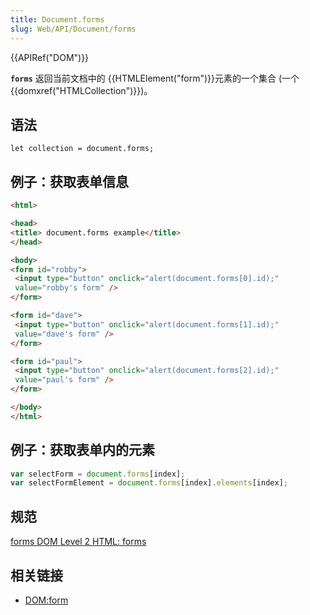 ```yaml
---
title: Document.forms
slug: Web/API/Document/forms
---
```

{{APIRef("DOM")}}

**`forms`** 返回当前文档中的 {{HTMLElement("form")}}元素的一个集合 (一个 {{domxref("HTMLCollection")}})。

## 语法

```plain
let collection = document.forms;
```

## 例子：获取表单信息

```html
<html>

<head>
<title> document.forms example</title>
</head>

<body>
<form id="robby">
 <input type="button" onclick="alert(document.forms[0].id);"
 value="robby's form" />
</form>

<form id="dave">
 <input type="button" onclick="alert(document.forms[1].id);"
 value="dave's form" />
</form>

<form id="paul">
 <input type="button" onclick="alert(document.forms[2].id);"
 value="paul's form" />
</form>

</body>
</html>
```

## 例子：获取表单内的元素

```js
var selectForm = document.forms[index];
var selectFormElement = document.forms[index].elements[index];
```

## 规范

[forms DOM Level 2 HTML: forms](http://www.w3.org/TR/DOM-Level-2-HTML/html.html#ID-1689064)

## 相关链接

- [DOM:form](/zh-CN/DOM/HTMLFormElement)
